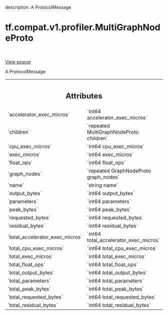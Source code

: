 description: A ProtocolMessage

<div itemscope itemtype="http://developers.google.com/ReferenceObject">
<meta itemprop="name" content="tf.compat.v1.profiler.MultiGraphNodeProto" />
<meta itemprop="path" content="Stable" />
</div>

# tf.compat.v1.profiler.MultiGraphNodeProto

<!-- Insert buttons and diff -->

<table class="tfo-notebook-buttons tfo-api nocontent" align="left">

</table>

<a target="_blank" class="external" href="/code/stable/tensorflow/core/profiler/tfprof_output.proto">View source</a>



A ProtocolMessage

<!-- Placeholder for "Used in" -->




<!-- Tabular view -->
 <table class="responsive fixed orange">
<colgroup><col width="214px"><col></colgroup>
<tr><th colspan="2"><h2 class="add-link">Attributes</h2></th></tr>

<tr>
<td>
`accelerator_exec_micros`<a id="accelerator_exec_micros"></a>
</td>
<td>
`int64 accelerator_exec_micros`
</td>
</tr><tr>
<td>
`children`<a id="children"></a>
</td>
<td>
`repeated MultiGraphNodeProto children`
</td>
</tr><tr>
<td>
`cpu_exec_micros`<a id="cpu_exec_micros"></a>
</td>
<td>
`int64 cpu_exec_micros`
</td>
</tr><tr>
<td>
`exec_micros`<a id="exec_micros"></a>
</td>
<td>
`int64 exec_micros`
</td>
</tr><tr>
<td>
`float_ops`<a id="float_ops"></a>
</td>
<td>
`int64 float_ops`
</td>
</tr><tr>
<td>
`graph_nodes`<a id="graph_nodes"></a>
</td>
<td>
`repeated GraphNodeProto graph_nodes`
</td>
</tr><tr>
<td>
`name`<a id="name"></a>
</td>
<td>
`string name`
</td>
</tr><tr>
<td>
`output_bytes`<a id="output_bytes"></a>
</td>
<td>
`int64 output_bytes`
</td>
</tr><tr>
<td>
`parameters`<a id="parameters"></a>
</td>
<td>
`int64 parameters`
</td>
</tr><tr>
<td>
`peak_bytes`<a id="peak_bytes"></a>
</td>
<td>
`int64 peak_bytes`
</td>
</tr><tr>
<td>
`requested_bytes`<a id="requested_bytes"></a>
</td>
<td>
`int64 requested_bytes`
</td>
</tr><tr>
<td>
`residual_bytes`<a id="residual_bytes"></a>
</td>
<td>
`int64 residual_bytes`
</td>
</tr><tr>
<td>
`total_accelerator_exec_micros`<a id="total_accelerator_exec_micros"></a>
</td>
<td>
`int64 total_accelerator_exec_micros`
</td>
</tr><tr>
<td>
`total_cpu_exec_micros`<a id="total_cpu_exec_micros"></a>
</td>
<td>
`int64 total_cpu_exec_micros`
</td>
</tr><tr>
<td>
`total_exec_micros`<a id="total_exec_micros"></a>
</td>
<td>
`int64 total_exec_micros`
</td>
</tr><tr>
<td>
`total_float_ops`<a id="total_float_ops"></a>
</td>
<td>
`int64 total_float_ops`
</td>
</tr><tr>
<td>
`total_output_bytes`<a id="total_output_bytes"></a>
</td>
<td>
`int64 total_output_bytes`
</td>
</tr><tr>
<td>
`total_parameters`<a id="total_parameters"></a>
</td>
<td>
`int64 total_parameters`
</td>
</tr><tr>
<td>
`total_peak_bytes`<a id="total_peak_bytes"></a>
</td>
<td>
`int64 total_peak_bytes`
</td>
</tr><tr>
<td>
`total_requested_bytes`<a id="total_requested_bytes"></a>
</td>
<td>
`int64 total_requested_bytes`
</td>
</tr><tr>
<td>
`total_residual_bytes`<a id="total_residual_bytes"></a>
</td>
<td>
`int64 total_residual_bytes`
</td>
</tr>
</table>



